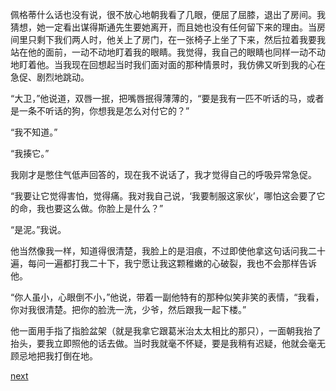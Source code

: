 
佩格蒂什么话也没有说，很不放心地朝我看了几眼，便屈了屈膝，退出了房间。我猜想，她一定看出谋得斯通先生要她离开，而且她也没有任何留下来的理由。当房间里只剩下我们两人时，他关上了房门，在一张椅子上坐了下来，然后拉着我要我站在他的面前，一动不动地盯着我的眼睛。我觉得，我自己的眼睛也同样一动不动地盯着他。当我现在回想起当时我们面对面的那种情景时，我仿佛又听到我的心在急促、剧烈地跳动。

“大卫，”他说道，双唇一抿，把嘴唇抿得薄薄的，“要是我有一匹不听话的马，或者是一条不听话的狗，你想我是怎么对付它的？”

“我不知道。”

“我揍它。”

我刚才是憋住气低声回答的，现在我不说话了，我才觉得自己的呼吸异常急促。

“我要让它觉得害怕，觉得痛。我对我自己说，‘我要制服这家伙’，哪怕这会要了它的命，我也要这么做。你脸上是什么？”

“是泥。”我说。

他当然像我一样，知道得很清楚，我脸上的是泪痕，不过即使他拿这句话问我二十遍，每问一遍都打我二十下，我宁愿让我这颗稚嫩的心破裂，我也不会那样告诉他。

“你人虽小，心眼倒不小，”他说，带着一副他特有的那种似笑非笑的表情，“我看，你对我很清楚。把你的脸洗一洗，少爷，然后跟我一起下楼。”

他一面用手指了指脸盆架（就是我拿它跟葛米治太太相比的那只），一面朝我抬了抬头，要我立即照他的话去做。当时我就毫不怀疑，要是我稍有迟疑，他就会毫无顾忌地把我打倒在地。

[next](page55)